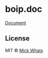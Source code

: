 # boip.doc

[Document](https://boip-doc.netlify.com/)

## License

MIT © [Mick Whats](https://github.com/mick-whats)
